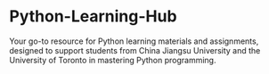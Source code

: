 # Python-Learning-Hub
Your go-to resource for Python learning materials and assignments, designed to support students from China Jiangsu University and the University of Toronto in mastering Python programming.
